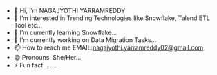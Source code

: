 - 👋 Hi, I’m NAGAJYOTHI YARRAMREDDY
- 👀 I’m interested in Trending Technologies like Snowflake, Talend ETL Tool etc...
- 🌱 I’m currently learning Snowflake...
- 💞 I'm currently working on Data Migration Tasks...
- 📫 How to reach me EMAIL:nagajyothi.yarramreddy02@gmail.com
- 😄 Pronouns: She/Her...
- ⚡ Fun fact: ......

<!---
NAGAJYOTHI158/NAGAJYOTHI158 is a ✨ special ✨ repository because its `README.md` (this file) appears on your GitHub profile.
You can click the Preview link to take a look at your changes.
--->
